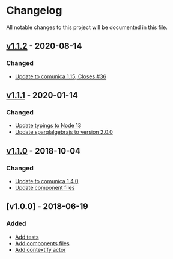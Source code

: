 # Changelog
All notable changes to this project will be documented in this file.

<a name="v1.1.2"></a>
## [v1.1.2](https://github.com/rdfostrich/comunica-actor-query-operation-contextify-version/compare/v1.1.1...v1.1.2) - 2020-08-14

### Changed
* [Update to comunica 1.15, Closes #36](https://github.com/rdfostrich/comunica-actor-query-operation-contextify-version/commit/5ada245561d1581b3d5473c3fe35908085ea6f0f)

<a name="v1.1.1"></a>
## [v1.1.1](https://github.com/rdfostrich/comunica-actor-query-operation-contextify-version/compare/v1.1.0...v1.1.1) - 2020-01-14

### Changed
* [Update typings to Node 13](https://github.com/rdfostrich/comunica-actor-query-operation-contextify-version/commit/800a2fb0d8740e842ede3eeeb17b058aa392b741)
* [Update sparqlalgebrajs to version 2.0.0](https://github.com/rdfostrich/comunica-actor-query-operation-contextify-version/commit/ac3a4366da42ef2fdcd93c4942e0726987b0d94f)

<a name="v1.1.0"></a>
## [v1.1.0](https://github.com/rdfostrich/comunica-actor-query-operation-contextify-version/compare/v1.0.0...v1.1.0) - 2018-10-04

### Changed
* [Update to comunica 1.4.0](https://github.com/rdfostrich/comunica-actor-query-operation-contextify-version/commit/2dcadc905360c56f435c88d12b86501b8ddfafbb)
* [Update component files](https://github.com/rdfostrich/comunica-actor-query-operation-contextify-version/commit/85cf585b645a6be5c123dcb58a2a8d04eda280ca)

<a name="v1.0.0"></a>
## [v1.0.0] - 2018-06-19

### Added
* [Add tests](https://github.com/rdfostrich/comunica-actor-query-operation-contextify-version/commit/a0ca85b074983d3a7ab2bfb42dca1c54a1b3793a)
* [Add components files](https://github.com/rdfostrich/comunica-actor-query-operation-contextify-version/commit/effb00ab824c24df2bc93c04cecb0100965ba5c3)
* [Add contextify actor](https://github.com/rdfostrich/comunica-actor-query-operation-contextify-version/commit/defe1e2624c297c3d5c93b94fe261fbf34d1be97)
